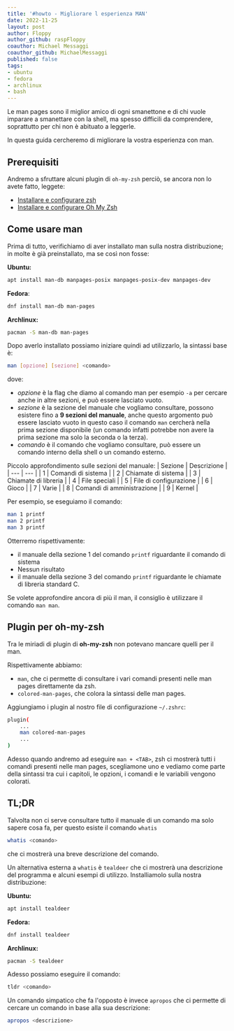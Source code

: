 ```yaml
---
title: '#howto - Migliorare l esperienza MAN'
date: 2022-11-25 
layout: post
author: Floppy
author_github: raspFloppy 
coauthor: Michael Messaggi
coauthor_github: MichaelMessaggi
published: false
tags:
- ubuntu
- fedora
- archlinux
- bash
---
```


Le man pages sono il miglior amico di ogni smanettone e di chi vuole imparare a smanettare con la shell, ma spesso difficili da comprendere, soprattutto per chi non è abituato a leggerle.

In questa guida cercheremo di migliorare la vostra esperienza con man.

## Prerequisiti

Andremo a sfruttare alcuni plugin di `oh-my-zsh` perciò, se ancora non lo avete fatto, leggete:

- [Installare e configurare zsh](https://linuxhub.it/articles/howto-installare-e-configurare-zsh/)
- [Installare e configurare Oh My Zsh](https://linuxhub.it/articles/howto-installare-e-configurare-oh-my-zsh/)


## Come usare man

Prima di tutto, verifichiamo di aver installato man sulla nostra distribuzione; in molte è già preinstallato, ma se così non fosse:

**Ubuntu:**
```bash
apt install man-db manpages-posix manpages-posix-dev manpages-dev
```

**Fedora**:
```bash
dnf install man-db man-pages
```

**Archlinux:**
```bash
pacman -S man-db man-pages
```

Dopo averlo installato possiamo iniziare quindi ad utilizzarlo, la sintassi base è:

```bash
man [opzione] [sezione] <comando>
```

dove:
- *opzione* è la flag che diamo al comando man per esempio `-a` per cercare anche in altre sezioni, e può essere lasciato vuoto.
- *sezione* è la sezione del manuale che vogliamo consultare, possono esistere fino a **9 sezioni del manuale**, anche questo argomento può essere lasciato vuoto in questo caso il comando `man` cercherà nella prima sezione disponibile (un comando infatti potrebbe non avere la prima sezione ma solo la seconda o la terza).
- *comando* è il comando che vogliamo consultare, può essere un comando interno della shell o un comando esterno.


Piccolo approfondimento sulle sezioni del manuale:
| Sezione | Descrizione |
| --- | --- |
| 1 | Comandi di sistema |
| 2 | Chiamate di sistema |
| 3 | Chiamate di libreria |
| 4 | File speciali |
| 5 | File di configurazione |
| 6 | Gioco |
| 7 | Varie |
| 8 | Comandi di amministrazione |
| 9 | Kernel |

Per esempio, se eseguiamo il comando:

```bash
man 1 printf
man 2 printf
man 3 printf
```

Otterremo rispettivamente:

- il manuale della sezione 1 del comando `printf` riguardante il comando di sistema
- Nessun risultato
- il manuale della sezione 3 del comando `printf` riguardante le chiamate di libreria standard C.


Se volete approfondire ancora di più il man, il consiglio è utilizzare il comando `man man`.

## Plugin per oh-my-zsh

Tra le miriadi di plugin di **oh-my-zsh** non potevano mancare quelli per il man.

Rispettivamente abbiamo:
- `man`, che ci permette di consultare i vari comandi presenti nelle man pages direttamente da zsh.
- `colored-man-pages`, che colora la sintassi delle man pages.


Aggiungiamo i plugin al nostro file di configurazione `~/.zshrc`:

```bash
plugin(
    ...
    man colored-man-pages
    ...
)
```

Adesso quando andremo ad eseguire `man + <TAB>`, zsh ci mostrerà tutti i comandi presenti nelle man pages, scegliamone uno e vediamo come parte della sintassi tra cui i capitoli, le opzioni, i comandi e le variabili vengono colorati.


## TL;DR

Talvolta non ci serve consultare tutto il manuale di un comando ma solo sapere cosa fa, per questo esiste il comando `whatis` 

```bash
whatis <comando>
```

che ci mostrerà una breve descrizione del comando.

Un alternativa esterna a `whatis` è `tealdeer` che ci mostrerà una descrizione del programma e alcuni esempi di utilizzo.
Installiamolo sulla nostra distribuzione:

**Ubuntu:**
```bash
apt install tealdeer
```

**Fedora:**
```bash
dnf install tealdeer
```

**Archlinux:**
```bash
pacman -S tealdeer
```

Adesso possiamo eseguire il comando: 
```bash
tldr <comando>
``` 


Un comando simpatico che fa l'opposto è invece `apropos` che ci permette di cercare un comando in base alla sua descrizione:
```bash
apropos <descrizione>
```
